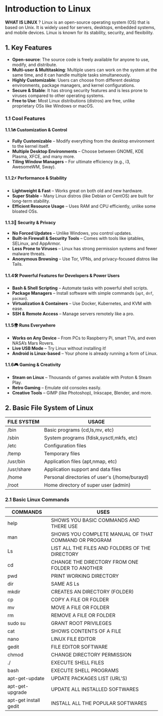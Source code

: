 ```table-of-contents
```
# Introduction to Linux
**WHAT IS LINUX** ?
Linux is an open-source operating system (OS) that is based on Unix. It is widely used for servers, desktops, embedded systems, and mobile devices. Linux is known for its stability, security, and flexibility.
## 1. Key Features 
- **Open-source**: The source code is freely available for anyone to use, modify, and distribute.
- **Multi-user & Multitasking**: Multiple users can work on the system at the same time, and it can handle multiple tasks simultaneously.
- **Highly Customizable**: Users can choose from different desktop environments, package managers, and kernel configurations.
- **Secure & Stable**: It has strong security features and is less prone to viruses compared to other operating systems.
- **Free to Use**: Most Linux distributions (distros) are free, unlike proprietary OSs like Windows or macOS.
### 1.1 Cool Features
#### 1.1.1🔥 **Customization & Control**
- **Fully Customizable** – Modify everything from the desktop environment to the kernel itself.
- **Multiple Desktop Environments** – Choose between GNOME, KDE Plasma, XFCE, and many more.
- **Tiling Window Managers** – For ultimate efficiency (e.g., i3, AwesomeWM, Sway).
#### 1.1.2⚡ **Performance & Stability**
- **Lightweight & Fast** – Works great on both old and new hardware.
- **Super Stable** – Many Linux distros (like Debian or CentOS) are built for long-term stability.
- **Efficient Resource Usage** – Uses RAM and CPU efficiently, unlike some bloated OSs.
#### 1.1.3🔐 **Security & Privacy**
- **No Forced Updates** – Unlike Windows, you control updates.
- **Built-in Firewall & Security Tools** – Comes with tools like iptables, SELinux, and AppArmor.
- **Less Prone to Viruses** – Linux has strong permission systems and fewer malware threats.
- **Anonymous Browsing** – Use Tor, VPNs, and privacy-focused distros like Tails.
#### 1.1.4🛠 **Powerful Features for Developers & Power Users**
- **Bash & Shell Scripting** – Automate tasks with powerful shell scripts.
- **Package Managers** – Install software with simple commands (`apt`, `dnf`, `pacman`).
- **Virtualization & Containers** – Use Docker, Kubernetes, and KVM with ease.
- **SSH & Remote Access** – Manage servers remotely like a pro.
#### 1.1.5🌍 **Runs Everywhere**
- **Works on Any Device** – From PCs to Raspberry Pi, smart TVs, and even NASA’s Mars Rovers.
- **Live USB Mode** – Try Linux without installing it!
- **Android is Linux-based** – Your phone is already running a form of Linux.
#### 1.1.6🎮 **Gaming & Creativity**
- **Steam on Linux** – Thousands of games available with Proton & Steam Play.
- **Retro Gaming** – Emulate old consoles easily.
- **Creative Tools** – GIMP (like Photoshop), Inkscape, Blender, and more.

## 2. Basic File System of Linux

| FILE SYSTEM | USAGE                                         |
| ----------- | --------------------------------------------- |
| /bin        | Basic programs (cd,Is,mv, etc)                |
| /sbin       | System programs (fdisk,sysctl,mkfs, etc)      |
| /etc        | Configuration files                           |
| /temp       | Temporary files                               |
| /usr/bin    | Application files (apt,nmap, etc)             |
| /usr/share  | Application support and data files            |
| /home       | Personal directories of user's (/home/burayd) |
| /root       | Home directory of super user (admin)          |
### 2.1 Basic Linux Commands

| COMMANDS              | USES                                                 |
| --------------------- | ---------------------------------------------------- |
| help                  | SHOWS YOU BASIC COMMANDS AND THERE USE               |
| man                   | SHOWS YOU COMPLETE MANUAL OF THAT COMMAND OR PROGRAM |
| Ls                    | LIST ALL THE FILES AND FOLDERS OF THE DIRECTORY      |
| cd                    | CHANGE THE DIRECTORY FROM ONE FOLDER TO ANOTHER      |
| pwd                   | PRINT WORKING DIRECTORY                              |
| dir                   | SAME AS Ls                                           |
| mkdir                 | CREATES AN DIRECTORY (FOLDER)                        |
| cp                    | COPY A FILE OR FOLDER                                |
| mv                    | MOVE A FILE OR FOLDER                                |
| rm                    | REMOVE A FILE OR FOLDER                              |
| sudo su               | GRANT ROOT PRIVILEGES                                |
| cat                   | SHOWS CONTENTS OF A FILE                             |
| nano                  | LINUX FILE EDITOR                                    |
| gedit                 | FILE EDITOR SOFTWARE                                 |
| chmod                 | CHANGE DIRECTORY PERMISSION                          |
| ./                    | EXECUTE SHELL FILES                                  |
| bash                  | EXECUTE SHELL PROGRAMS                               |
| apt-get-update        | UPDATE PACKAGES LIST (URL'S)                         |
| apt-get-upgrade       | UPDATE ALL INSTALLED SOFTWARES                       |
| apt-get install gedit | INSTALL ALL THE POPULAR SOFTWARES                    |

